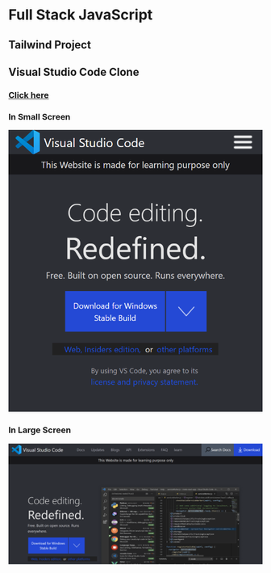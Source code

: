 # Full Stack JavaScript

## __Tailwind Project__

## __Visual Studio Code Clone__

### [Click here](https://tailwindprojectforlearning.netlify.app/)

### In Small Screen 
![small screen](./assets/as/vsc%20m1.png)


### In Large Screen
![large screen](./assets/as/vsc%20m2.png)

